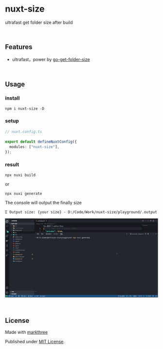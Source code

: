 # nuxt-size

ultrafast get folder size after build

<br />

## Features

- ultrafast，power by
  [go-get-folder-size](https://github.com/markthree/go-get-folder-size)

<br />

## Usage

### install

```shell
npm i nuxt-size -D
```

### setup

```ts
// nuxt.config.ts

export default defineNuxtConfig({
  modules: ["nuxt-size"],
});
```

### result

```shell
npx nuxi build
```

or

```shell
npx nuxi generate
```

The console will output the finally size

```shell
Σ Output size: {your size} - D:/Code/Work/nuxt-size/playground/.output
```

![./snapshot.gif](./snapshot.gif)

<br />

## License

Made with [markthree](https://github.com/markthree)

Published under [MIT License](./LICENSE).

